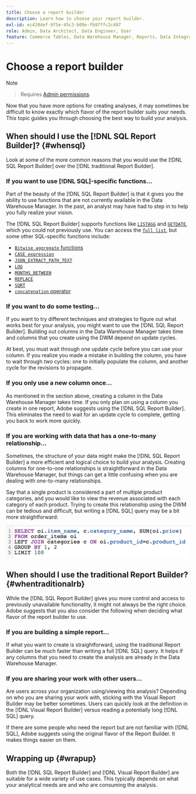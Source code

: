 ```yaml
---
title: Choose a report builder
description: Learn how to choose your report builder.
exl-id: ec4204ef-975e-45c3-b09e-fb97ffc2c497
role: Admin, Data Architect, Data Engineer, User
feature: Commerce Tables, Data Warehouse Manager, Reports, Data Integration
---
```

# Choose a report builder

>[!NOTE]
>>Requires [Admin permissions](../../administrator/user-management/user-management.md).

Now that you have more options for creating analyses, it may sometimes be difficult to know exactly which flavor of the report builder suits your needs. This topic guides you through choosing the best way to build your analysis.

## When should I use the [!DNL SQL Report Builder]? {#whensql}

Look at some of the more common reasons that you would use the [!DNL SQL Report Builder] over the [!DNL traditional Report Builder].

### If you want to use [!DNL SQL]-specific functions…

Part of the beauty of the [!DNL SQL Report Builder] is that it gives you the ability to use functions that are not currently available in the Data Warehouse Manager. In the past, an analyst may have had to step in to help you fully realize your vision.

The [!DNL SQL Report Builder] supports functions like [`LISTAGG`](https://docs.aws.amazon.com/redshift/latest/dg/r_LISTAGG.html) and [`GETDATE`](https://docs.aws.amazon.com/redshift/latest/dg/r_GETDATE.html), which you could not previously use. You can access the [`full list`](https://docs.aws.amazon.com/redshift/latest/dg/c_SQL_functions.html), but some other SQL-specific functions include:

* [`Bitwise aggregate` functions](https://docs.aws.amazon.com/redshift/latest/dg/c_bitwise_aggregate_functions.html)
* [`CASE expression`](https://docs.aws.amazon.com/redshift/latest/dg/r_CASE_function.html)
* [`JSON_EXTRACT_PATH_TEXT`](https://docs.aws.amazon.com/redshift/latest/dg/JSON_EXTRACT_PATH_TEXT.html)
* [`LOG`](https://docs.aws.amazon.com/redshift/latest/dg/r_LOG.html)
* [`MONTHS_BETWEEN`](https://docs.aws.amazon.com/redshift/latest/dg/r_MONTHS_BETWEEN_function.html)
* [`REPLACE`](https://docs.aws.amazon.com/redshift/latest/dg/r_REPLACE.html)
* [`SQRT`](https://docs.aws.amazon.com/redshift/latest/dg/r_SQRT.html)
* [`concatenation` operator](https://docs.aws.amazon.com/redshift/latest/dg/r_concat_op.html)

### If you want to do some testing…

If you want to try different techniques and strategies to figure out what works best for your analysis, you might want to use the [!DNL SQL Report Builder]. Building out columns in the Data Warehouse Manager takes time and columns that you create using the DWM depend on update cycles.

At best, you must wait through one update cycle before you can use your column. If you realize you made a mistake in building the column, you have to wait through *two* cycles: one to initially populate the column, and another cycle for the revisions to propagate.

### If you only use a new column once…

As mentioned in the section above, creating a column in the Data Warehouse Manager takes time. If you only plan on using a column you create in one report, Adobe suggests using the [!DNL SQL Report Builder]. This eliminates the need to wait for an update cycle to complete, getting you back to work more quickly.

### If you are working with data that has a one-to-many relationship…

Sometimes, the structure of your data might make the [!DNL SQL Report Builder] a more efficient and logical choice to build your analysis. Creating columns for one-to-one relationships is straightforward in the Data Warehouse Manager, but things can get a little confusing when you are dealing with one-to-many relationships.

Say that a single product is considered a part of multiple product categories, and you would like to view the revenue associated with each category of each product. Trying to create this relationship using the DWM can be tedious and difficult, but writing a [!DNL SQL] query may be a bit more straightforward:

![SQL query showing revenue by product category with one-to-many relationships](../../assets/When_should_I_use_the_RB_2.png)

## When should I use the traditional Report Builder? {#whentraditionalrb}

While the [!DNL SQL Report Builder] gives you more control and access to previously unavailable functionality, it might not always be the right choice. Adobe suggests that you also consider the following when deciding what flavor of the report builder to use.

### If you are building a simple report…

If what you want to create is straightforward, using the traditional Report Builder can be much faster than writing a full [!DNL SQL] query. It helps if any columns that you need to create the analysis are already in the Data Warehouse Manager.

### If you are sharing your work with other users…

Are users across your organization using/viewing this analysis? Depending on who you are sharing your work with, sticking with the Visual Report Builder may be better sometimes. Users can quickly look at the definition in the [!DNL Visual Report Builder] versus reading a potentially long [!DNL SQL] query.

If there are some people who need the report but are not familiar with [!DNL SQL], Adobe suggests using the original flavor of the Report Builder. It makes things easier on them.

## Wrapping up {#wrapup}

Both the [!DNL SQL Report Builder] and [!DNL Visual Report Builder] are suitable for a wide variety of use cases. This typically depends on what your analytical needs are and who are consuming the analysis.
